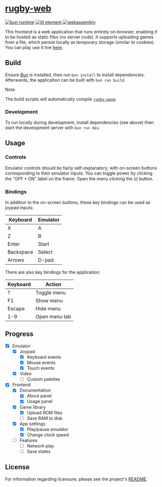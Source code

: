 # [rugby-web][website]

[![bun runtime][bun.badge]][bun.hyper]
[![lit element][lit.badge]][lit.hyper]
[![webassembly][asm.badge]][asm.hyper]

This frontend is a web application that runs entirely on-browser, enabling it to
be hosted as static files (no server code). It supports uploading games from a
file, which persist locally as temporary storage (similar to cookies). You can
play use it live [here][website].

## Build

Ensure [Bun][bun.hyper] is installed, then run `bun install` to install
dependencies. Afterwards, the application can be built with `bun run build`.

> [!NOTE]
>
> The build scripts will automatically compile [`rugby-wasm`](../../bind/wasm).

### Development

To run locally during development, install dependencies (see above) then start
the development server with `bun run dev`.

## Usage

### Controls

Emulator controls should be fairly self-explanatory, with on-screen buttons
corresponding to their emulator inputs. You can toggle power by clicking the
"OFF &bullet; ON" label on the frame. Open the menu clicking the
(&#x2139;&#xfe0e;) button.

### Bindings

In addition to the on-screen buttons, these key bindings can be used as joypad
inputs:

| Keyboard  | Emulator |
|-----------|----------|
| X         | A        |
| Z         | B        |
| Enter     | Start    |
| Backspace | Select   |
| Arrows    | D-pad    |

There are also key bindings for the application:

| Keyboard | Action        |
|----------|---------------|
| ?        | Toggle menu   |
| F1       | Show menu     |
| Escape   | Hide menu     |
| 1-9      | Open menu tab |

## Progress

- [x] Emulator
  - [x] Joypad
    - [x] Keyboard events
    - [x] Mouse events
    - [x] Touch events
  - [x] Video
    - [ ] Custom palettes
- [x] Frontend
  - [x] Documentation
    - [x] About panel
    - [x] Usage panel
  - [x] Game library
    - [x] Upload ROM files
    - [ ] Save RAM to disk
  - [x] App settings
    - [x] Play/pause emulator
    - [x] Change clock speed
  - [ ] Features
    - [ ] Network play
    - [ ] Save states

## License

For information regarding licensure, please see the project's [README][license].

<!-- Reference-style links -->
[license]: /README.md#license
[website]: https://rugby.zakhary.dev

<!-- Badges -->
[asm.badge]: https://img.shields.io/badge/WebAssembly-654FF0?logo=webassembly&logoColor=white
[asm.hyper]: https://webassembly.org
[bun.badge]: https://img.shields.io/badge/Bun-black?logo=bun&logoColor=f9f1e1
[bun.hyper]: https://bun.sh
[lit.badge]: https://img.shields.io/badge/Lit-334eff?logo=lit
[lit.hyper]: https://lit.dev
